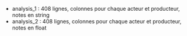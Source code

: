 * analysis_1 : 408 lignes, colonnes pour chaque acteur et producteur, notes en string
* analysis_2 : 408 lignes, colonnes pour chaque acteur et producteur, notes en float
